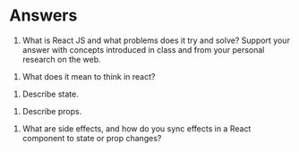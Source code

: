 # Answers

1. What is React JS and what problems does it try and solve? Support your answer with concepts introduced in class and from your personal research on the web.

<!--  React js is a JavaScript library for building user interfaces -->

<!-- React also allows us to create reusable UI components. ... React allows developers to create large web applications that can change data, without reloading the page. The main purpose of React is to be fast, scalable, and simple. -->

1. What does it mean to think in react?
<!-- React is, in my opinion, the premier way to build big, fast Web apps with JavaScript. One of the many great parts of React is how it makes you think about apps as you build them. -->

1. Describe state.
<!-- State is a JavaScript object that stores a component's dynamic data and determines the component's behaviour. -->

1. Describe props.
<!-- Props is an object which stores the value. -->

1. What are side effects, and how do you sync effects in a React component to state or prop changes?

<!-- Side effects are basically anything that affects something outside of the scope of the current function that's being executed.
...
By using this Hook, you tell React that your component needs to do something after render. React will remember the function you passed (we'll refer to it as our “effect”), and call it later after performing the DOM updates.

API requests to our backend service. -->
